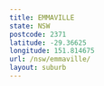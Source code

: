 ```yaml
---
title: EMMAVILLE
state: NSW
postcode: 2371
latitude: -29.36625
longitude: 151.814675
url: /nsw/emmaville/
layout: suburb
---
```

